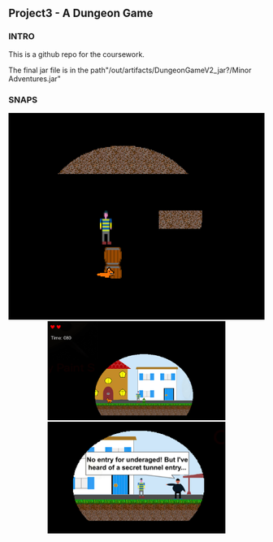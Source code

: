 ## Project3 - A Dungeon Game

### INTRO
This is a github repo for the coursework.

The final jar file is in the path"/out/artifacts/DungeonGameV2_jar?/Minor Adventures.jar"

### SNAPS

    
<p align="center">
  <img src="images/Screen%20Shot%202020-11-28%20at%2011.20.22%20PM.png" title="underground">
  <img src="images/Screen%20Shot%202020-11-28%20at%2011.19.20%20PM.png" width="350" alt="upground">
    <img src="images/Screen%20Shot%202020-11-28%20at%2011.19.30%20PM.png" width="350" alt="upground">
</p>
